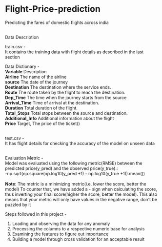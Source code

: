# Flight-Price-prediction
Predicting the fares of domestic flights across india<br><br>

Data Description<br>

train.csv -<br>
It contains the training data with flight details as described in the last section<br>


Data Dictionary -<br>
<b>Variable</b> 	         Description<br>
<b>Airline</b> 	       The name of the airline<br>
<b>source</b> 	         The date of the journey<br>
<b>Destination</b> 	   The destination where the service ends.<br>
<b>Route</b> 	         The route taken by the flight to reach the destination.<br>
<b>Dep_Time</b> 	       The time when the journey starts from the source<br>
<b>Arrival_Time</b>     Time of arrival at the destination.<br>
<b>Duration</b> 	       Total duration of the flight.<br>
<b>Total_Stops</b> 	   Total stops between the source and destination.<br>
<b>Additional_Info</b>  Additional information about the flight<br>
<b>Price</b> 	         Target, The price of the ticket()<br>
<br>

test.csv -<br>
It has flight details for checking the accuracy of the model on unseen data <br>

<br>
Evaluation Metric - <br>
Model was evaluated using the following metric(RMSE) between the predicted price(y_pred) and the observed price(y_true).: <br>
-np.sqrt(np.square(np.log10(y_pred +1) - np.log10(y_true +1)).mean()) <br><br>
<b>Note:</b> The metric is a minimizing metric(i.e. lower the score, better the model) To counter that, we have added a - sign when calculating the score, thus inverting your final score(higher the score, better the model). This also means that your metric will only have values in the negative range, don't be puzzled by it

Steps followed in this project -<br>
1. Loading and observing the data for any anomaly <br>
2. Processing the columns to a respective numeric base for analysis <br>
3. Examining the features to figure out importance <br>
4. Building a model through cross validation for an acceptable result <br>
